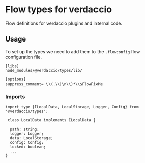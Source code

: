 # Flow types for verdaccio

Flow definitions for verdaccio plugins and internal code.


## Usage

To set up the types we need to add them to the `.flowconfig` flow configuration file.

```
[libs]
node_modules/@verdaccio/types/lib/

[options]
suppress_comment= \\(.\\|\n\\)*\\$FlowFixMe
```

### Imports

```
import type {ILocalData, LocalStorage, Logger, Config} from '@verdaccio/types';

 class LocalData implements ILocalData {

  path: string;
  logger: Logger;
  data: LocalStorage;
  config: Config;
  locked: boolean;
  ...  
}
```



